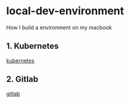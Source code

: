 # local-dev-environment
How I build a environment on my macbook

## 1. Kubernetes
[kubernetes](kubernetes/README.md)

## 2. Gitlab
[gitlab](gitlab/README.md)